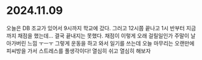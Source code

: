 # 2024.11.09

오늘은 DB 조교가 있어서 9시까지 학교에 갔다. 그러고 12시쯤 끝나고 1시 반부터 지금까지 채점을 했는데... 결국 끝내지는 못했다. 채점이 이렇게 오래 걸릴일인가 주말이 날아가버린 느낌 ㅜㅡㅜ 그렇게 운동을 하고 와서 일기를 쓰는데 오늘 마무리는 오랜만에 피씨방을 가서 스트레스를 풀생각이다! 열심히 쉬고 열심히 해보자
